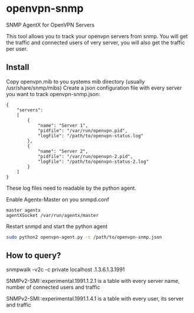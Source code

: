 # openvpn-snmp
SNMP AgentX for OpenVPN Servers

This tool allows you to track your openvpn servers from snmp. You will get the traffic and connected users of very server, you will also get the traffic per user.

## Install
Copy openvpn.mib to you systems mib directory (usually /usr/share/snmp/mibs)
Create a json configuration file with every server you want to track
openvpn-snmp.json:
```
{
	"servers": 
	[
		{
			"name": "Server 1",
			"pidfile": "/var/run/openvpn.pid",
			"logFile": "/path/to/openvpn-status.log"
		},
		{
			"name": "Server 2",
			"pidfile": "/var/run/openvpn-2.pid",
			"logFile": "/path/to/openvpn-status-2.log"
		}
	]
}
```
These log files need to readable by the python agent.

Enable Agentx-Master on you snmpd.conf
```
master agentx
agentXSocket /var/run/agentx/master
```
Restart snmpd and start the python agent
```bash
sudo python2 openvpn-agent.py -c /path/to/openvpn-snmp.json
```
## How to query?
snmpwalk -v2c -c private localhost .1.3.6.1.3.1991

SNMPv2-SMI::experimental.1991.1.2.1 is a table with every server name, number of connected users and traffic

SNMPv2-SMI::experimental.1991.1.4.1 is a table with every user, its server and traffic